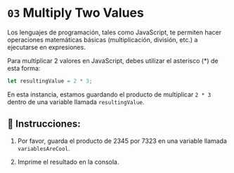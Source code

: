 # `03` Multiply Two Values

Los lenguajes de programación, tales como JavaScript, te permiten hacer operaciones matemáticas básicas (multiplicación, división, etc.) a ejecutarse en expresiones.

Para multiplicar 2 valores en JavaScript, debes utilizar el asterisco (*) de esta forma:

```js
let resultingValue = 2 * 3;
```

En esta instancia, estamos guardando el producto de multiplicar `2 * 3` dentro de una variable llamada `resultingValue`.

## 📝 Instrucciones:

1. Por favor, guarda el producto de 2345 por 7323 en una variable llamada `variablesAreCool`.

2. Imprime el resultado en la consola.
